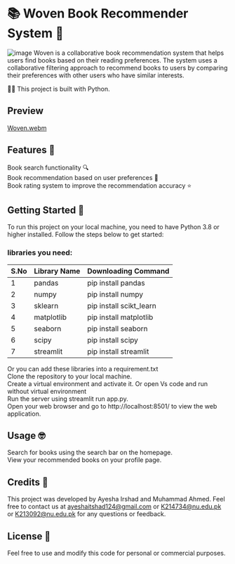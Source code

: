 
# 📚 Woven Book Recommender System 🧶  
![image](https://user-images.githubusercontent.com/104616632/226476587-fff5bcb8-98f5-453c-9098-cb36b3c8f735.png)
Woven is a collaborative book recommendation system that helps users find books based on their reading preferences. The system uses a collaborative filtering approach to recommend books to users by comparing their preferences with other users who have similar interests.  
  
👨‍💻 This project is built with Python.  
## Preview
[Woven.webm](https://github.com/AyeshaIrshad1337/Woven/assets/104616632/be7bb209-0dc0-44c1-930e-57a0a5e84da6)

## Features 🚀  
Book search functionality 🔍  
Book recommendation based on user preferences 📖  
Book rating system to improve the recommendation accuracy ⭐  
## Getting Started 🏁  
To run this project on your local machine, you need to have Python 3.8 or higher installed. Follow the steps below to get started:  
### libraries you need:  
|S.No|Library Name|Downloading Command|
|-|-|-|
|1|pandas|pip install pandas|
|2|numpy|pip install numpy|
|3|sklearn|pip install scikt_learn|
|4|matplotlib|pip install matplotlib|
|5|seaborn|pip install seaborn|
|6|scipy|pip install scipy|
|7|streamlit|pip install streamlit|

Or you can add these libraries into a requirement.txt  
Clone the repository to your local machine.  
Create a virtual environment and activate it. Or open Vs code and run without virtual environment   
Run the server using streamlit run app.py.  
Open your web browser and go to http://localhost:8501/ to view the web application.  
## Usage 🤓  
Search for books using the search bar on the homepage.  
View your recommended books on your profile page.  
## Credits 🙌  
This project was developed by Ayesha Irshad and Muhammad Ahmed. Feel free to contact us at ayeshaitshad124@gmail.com or K214734@nu.edu.pk or K213092@nu.edu.pk for any questions or feedback.  
  
## License 📜  
Feel free to use and modify this code for personal or commercial purposes.
